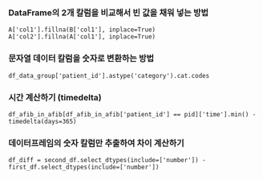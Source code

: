 ### DataFrame의 2개 칼럼을 비교해서 빈 값을 채워 넣는 방법

```
A['col1'].fillna(B['col1'], inplace=True)
A['col2'].fillna(A['col1'], inplace=True)
```
### 문자열 데이터 칼럼을 숫자로 변환하는 방법

```
df_data_group['patient_id'].astype('category').cat.codes
```

### 시간 계산하기 (timedelta)

```
df_afib_in_afib[df_afib_in_afib['patient_id'] == pid]['time'].min() - timedelta(days=365)
```

### 데이터프레임의 숫자 칼럼만 추출하여 차이 계산하기

```
df_diff = second_df.select_dtypes(include=['number']) - first_df.select_dtypes(include=['number'])
```
